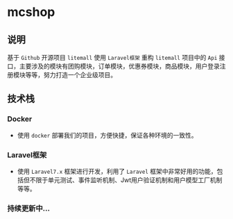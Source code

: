 # mcshop

## 说明

基于 `Github` 开源项目 `litemall` 使用 `Laravel框架` 重构 `litemall` 项目中的 `Api` 接口，主要涉及的模块有团购模块，订单模块，优惠券模块，商品模块，用户登录注册模块等等，努力打造一个企业级项目。

## 技术栈

### Docker

- 使用 `docker` 部署我们的项目，方便快捷，保证各种环境的一致性。

### Laravel框架

- 使用 `Laravel7.x` 框架进行开发，利用了 `Laravel` 框架中非常好用的功能，包括但不限于单元测试、事件监听机制、Jwt用户验证机制和用户模型工厂机制等等。

### 持续更新中...
